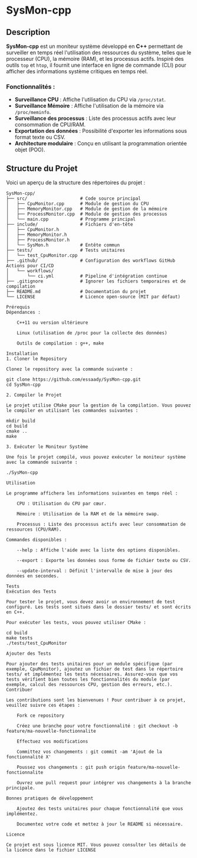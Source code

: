 # SysMon-cpp

## Description

**SysMon-cpp** est un moniteur système développé en **C++** permettant de surveiller en temps réel l'utilisation des ressources du système, telles que le processeur (CPU), la mémoire (RAM), et les processus actifs. Inspiré des outils `top` et `htop`, il fournit une interface en ligne de commande (CLI) pour afficher des informations système critiques en temps réel.

### Fonctionnalités :
- **Surveillance CPU** : Affiche l'utilisation du CPU via `/proc/stat`.
- **Surveillance Mémoire** : Affiche l'utilisation de la mémoire via `/proc/meminfo`.
- **Surveillance des processus** : Liste des processus actifs avec leur consommation de CPU/RAM.
- **Exportation des données** : Possibilité d'exporter les informations sous format texte ou CSV.
- **Architecture modulaire** : Conçu en utilisant la programmation orientée objet (POO).

## Structure du Projet

Voici un aperçu de la structure des répertoires du projet :

```plaintext
SysMon-cpp/
├── src/                    # Code source principal
│   ├── CpuMonitor.cpp      # Module de gestion du CPU
│   ├── MemoryMonitor.cpp   # Module de gestion de la mémoire
│   ├── ProcessMonitor.cpp  # Module de gestion des processus
│   └── main.cpp            # Programme principal
├── include/                # Fichiers d'en-tête
│   ├── CpuMonitor.h
│   ├── MemoryMonitor.h
│   ├── ProcessMonitor.h
│   └── SysMon.h            # Entête commun
├── tests/                  # Tests unitaires
│   └── test_CpuMonitor.cpp
├── .github/                # Configuration des workflows GitHub Actions pour CI/CD
│   └── workflows/
│       └── ci.yml          # Pipeline d'intégration continue
├── .gitignore              # Ignorer les fichiers temporaires et de compilation
├── README.md               # Documentation du projet
└── LICENSE                 # Licence open-source (MIT par défaut)

Prérequis
Dépendances :

    C++11 ou version ultérieure

    Linux (utilisation de /proc pour la collecte des données)

    Outils de compilation : g++, make

Installation
1. Cloner le Repository

Clonez le repository avec la commande suivante :

git clone https://github.com/essaady/SysMon-cpp.git
cd SysMon-cpp

2. Compiler le Projet

Le projet utilise CMake pour la gestion de la compilation. Vous pouvez le compiler en utilisant les commandes suivantes :

mkdir build
cd build
cmake ..
make

3. Exécuter le Moniteur Système

Une fois le projet compilé, vous pouvez exécuter le moniteur système avec la commande suivante :

./SysMon-cpp

Utilisation

Le programme affichera les informations suivantes en temps réel :

    CPU : Utilisation du CPU par cœur.

    Mémoire : Utilisation de la RAM et de la mémoire swap.

    Processus : Liste des processus actifs avec leur consommation de ressources (CPU/RAM).

Commandes disponibles :

    --help : Affiche l'aide avec la liste des options disponibles.

    --export : Exporte les données sous forme de fichier texte ou CSV.

    --update-interval : Définit l'intervalle de mise à jour des données en secondes.

Tests
Exécution des Tests

Pour tester le projet, vous devez avoir un environnement de test configuré. Les tests sont situés dans le dossier tests/ et sont écrits en C++.

Pour exécuter les tests, vous pouvez utiliser CMake :

cd build
make tests
./tests/test_CpuMonitor

Ajouter des Tests

Pour ajouter des tests unitaires pour un module spécifique (par exemple, CpuMonitor), ajoutez un fichier de test dans le répertoire tests/ et implémentez les tests nécessaires. Assurez-vous que vos tests vérifient bien toutes les fonctionnalités du module (par exemple, calcul des ressources CPU, gestion des erreurs, etc.).
Contribuer

Les contributions sont les bienvenues ! Pour contribuer à ce projet, veuillez suivre ces étapes :

    Fork ce repository

    Créez une branche pour votre fonctionnalité : git checkout -b feature/ma-nouvelle-fonctionnalite

    Effectuez vos modifications

    Committez vos changements : git commit -am 'Ajout de la fonctionnalité X'

    Poussez vos changements : git push origin feature/ma-nouvelle-fonctionnalite

    Ouvrez une pull request pour intégrer vos changements à la branche principale.

Bonnes pratiques de développement

    Ajoutez des tests unitaires pour chaque fonctionnalité que vous implémentez.

    Documentez votre code et mettez à jour le README si nécessaire.

Licence

Ce projet est sous licence MIT. Vous pouvez consulter les détails de la licence dans le fichier LICENSE
